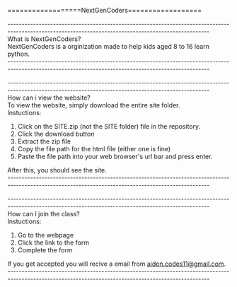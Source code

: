 ==================NextGenCoders==================

--------​---------------------------------------------------------------------------------------------------------------------------------------------  
What is NextGenCoders?  
NextGenCoders is a orginization made to help kids aged 8 to 16 learn python.  
--------​---------------------------------------------------------------------------------------------------------------------------------------------  

-------​----------------------------------------------------------------------------------------------------------------------------------------------  
How can i view the website?  
To view the website, simply download the entire site folder.  
Instuctions:  
1. Click on the SITE.zip (not the SITE folder) file in the repository.  
2. Click the download button
3. Extract the zip file
4. Copy the file path for the html file (either one is fine)
5. Paste the file path into your web browser's url bar and press enter.  
  
After this, you should see the site.  
-------​----------------------------------------------------------------------------------------------------------------------------------------------  

-------​----------------------------------------------------------------------------------------------------------------------------------------------  
How can I join the class?  
Instuctions:  
1. Go to the webpage  
2. Click the link to the form  
3. Complete the form  
  
If you get accepted you will recive a email from aiden.codes11@gmail.com.  
--------​---------------------------------------------------------------------------------------------------------------------------------------------  
